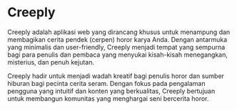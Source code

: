# Creeply
Creeply adalah aplikasi web yang dirancang khusus untuk menampung dan membagikan cerita pendek (cerpen) horor karya Anda. Dengan antarmuka yang minimalis dan user-friendly, Creeply menjadi tempat yang sempurna bagi para penulis dan pembaca yang menyukai kisah-kisah menegangkan, misterius, dan penuh kejutan.

Creeply hadir untuk menjadi wadah kreatif bagi penulis horor dan sumber hiburan bagi pecinta cerita seram. Dengan fokus pada pengalaman pengguna yang intuitif dan konten yang berkualitas, Creeply bertujuan untuk membangun komunitas yang menghargai seni bercerita horor.
